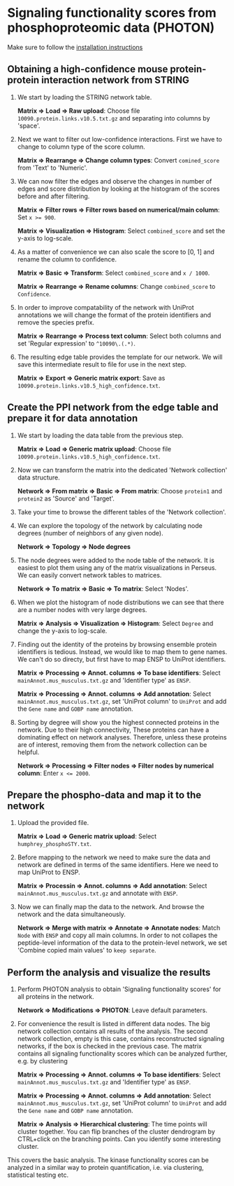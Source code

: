# Signaling functionality scores from phosphoproteomic data (PHOTON)

Make sure to follow the [installation instructions](docs/installation.md)

## Obtaining a high-confidence mouse protein-protein interaction network from STRING
1. We start by loading the STRING network table.

    **Matrix => Load => Raw upload**: Choose file `10090.protein.links.v10.5.txt.gz` and
    separating into columns by 'space'.

2. Next we want to filter out low-confidence interactions.
    First we have to change to column type of the score column.

    **Matrix => Rearrange => Change column types**: Convert `comined_score` from 'Text' to 'Numeric'.

3. We can now filter the edges and observe the changes in number of edges
    and score distribution by looking at the histogram of the scores before and after filtering.

    **Matrix => Filter rows => Filter rows based on numerical/main column**: Set `x >= 900`.

    **Matrix => Visualization => Histogram**: Select `combined_score` and set the y-axis to log-scale.

4. As a matter of convenience we can also scale the score to [0, 1] and rename the column to confidence.

    **Matrix => Basic => Transform**: Select `combined_score` and `x / 1000`.

    **Matrix => Rearrange => Rename columns**: Change `combined_score` to `Confidence`.

5. In order to improve compatability of the network with UniProt annotations we will
    change the format of the protein identifiers and remove the species prefix.

    **Matrix => Rearrange => Process text column**: Select both columns and set 'Regular expression' to `^10090\.(.*)`.

6. The resulting edge table provides the template for our network. We will save this
    intermediate result to file for use in the next step.

    **Matrix => Export => Generic matrix export**: Save as `10090.protein.links.v10.5_high_confidence.txt`.

## Create the PPI network from the edge table and prepare it for data annotation

1. We start by loading the data table from the previous step.

    **Matrix => Load => Generic matrix upload**: Choose file `10090.protein.links.v10.5_high_confidence.txt`.

2. Now we can transform the matrix into the dedicated 'Network collection' data structure.

    **Network => From matrix => Basic => From matrix**: Choose `protein1` and `protein2` as 'Source' and 'Target'.

3. Take your time to browse the different tables of the 'Network collection'.

4. We can explore the topology of the network by calculating node degrees (number of neighbors of any given node).

    **Network => Topology => Node degrees**

5. The node degrees were added to the node table of the network. It is easiest to plot them
    using any of the matrix visualizations in Perseus. We can easily convert network tables
    to matrices.

    **Network => To matrix => Basic => To matrix**: Select 'Nodes'.

6. When we plot the histogram of node distributions we can see that there are a number nodes with
    very large degrees.

    **Matrix => Analysis => Visualization => Histogram**: Select `Degree` and change the y-axis to log-scale.

7. Finding out the identity of the proteins by browsing ensemble protein identifiers is tedious.
    Instead, we would like to map them to gene names. We can't do so directy, but first have to map
    ENSP to UniProt identifiers.

    **Matrix => Processing => Annot. columns => To base identifiers**: Select `mainAnnot.mus_musculus.txt.gz`
    and 'Identifier type' as `ENSP`.

    **Matrix => Processing => Annot. columns => Add annotation**: Select `mainAnnot.mus_musculus.txt.gz`,
    set 'UniProt column' to `UniProt` and add the `Gene name` and `GOBP name` annotation.

8. Sorting by degree will show you the highest connected proteins in the network. Due to their high connectivity,
    These proteins can have a dominating effect on network analyses. Therefore, unless these proteins
    are of interest, removing them from the network collection can be helpful.

    **Network => Processing => Filter nodes => Filter nodes by numerical column**: Enter `x <= 2000`.

## Prepare the phospho-data and map it to the network

1. Upload the provided file.

    **Matrix => Load => Generic matrix upload**: Select `humphrey_phosphoSTY.txt`.

2. Before mapping to the network we need to make sure the data and network are defined
    in terms of the same identifiers. Here we need to map UniProt to ENSP.

    **Matrix => Processin => Annot. columns => Add annotation**: Select `mainAnnot.mus_musculus.txt.gz`
    and annotate with `ENSP`.

3. Now we can finally map the data to the network. And browse the network and the data simultaneously.

    **Network => Merge with matrix => Annotate => Annotate nodes**: Match `Node` with `ENSP` and copy
    all main columns. In order to not collapes the peptide-level information of the data to the
    protein-level network, we set 'Combine copied main values' to `keep separate`.

## Perform the analysis and visualize the results

1. Perform PHOTON analysis to obtain 'Signaling functionality scores' for all proteins in the network.

    **Network => Modifications => PHOTON**: Leave default parameters.

2. For convenience the result is listed in different data nodes. The big network collection contains
    all results of the analysis. The second network collection, empty is this case, contains reconstructed
    signaling networks, if the box is checked in the previous case. The matrix contains all signaling
    functionality scores which can be analyzed further, e.g. by clustering

    **Matrix => Processing => Annot. columns => To base identifiers**: Select `mainAnnot.mus_musculus.txt.gz`
    and 'Identifier type' as `ENSP`.

    **Matrix => Processing => Annot. columns => Add annotation**: Select `mainAnnot.mus_musculus.txt.gz`,
    set 'UniProt column' to `UniProt` and add the `Gene name` and `GOBP name` annotation.

    **Matrix => Analysis => Hierarchical clustering**: The time points will cluster together. You can
    flip branches of the cluster dendrogram by CTRL+click on the branching points. Can you
    identify some interesting cluster.

This covers the basic analysis. The kinase functionality scores can be analyzed in a similar way
to protein quantification, i.e. via clustering, statistical testing etc.

